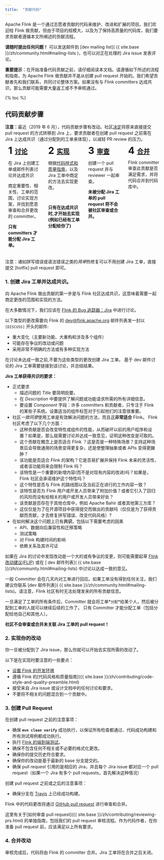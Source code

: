 ```yaml
---
title:  "贡献代码"
---
```


Apache Flink 是一个通过志愿者贡献的代码来维护、改进和扩展的项目。我们欢迎给 Flink 做贡献，但由于项目的规模大，以及为了保持高质量的代码库，我们要求贡献者遵循本文所阐述的贡献流程。

**请随时提出任何问题！** 可以发送邮件到 [dev mailing list]( {{ site.base }}/zh/community.html#mailing-lists )，也可以对正在处理的 Jira issue 发表评论。

**重要提示**：在开始准备代码贡献之前，请仔细阅读本文档。请遵循如下所述的流程和指南，为 Apache Flink 做贡献并不是从创建 pull request 开始的。我们希望贡献者先和我们联系，共同讨论整体方案。如果没有与 Flink committers 达成共识，那么贡献可能需要大量返工或不予审核通过。



{% toc %}

## 代码贡献步骤

<style>
.contribute-grid {
  margin-bottom: 10px;
  display: flex;
  flex-direction: column;
  margin-left: -2px;
  margin-right: -2px;
}

.contribute-grid .column {
  margin-top: 4px;
  padding: 0 2px;
}

@media only screen and (min-width: 480px) {
  .contribute-grid {
    flex-direction: row;
    flex-wrap: wrap;
  }

  .contribute-grid .column {
    flex: 0 0 50%;
  }

  .contribute-grid .column {
    margin-top: 4px;
  }
}

@media only screen and (min-width: 960px) {
  .contribute-grid {
    flex-wrap: nowrap;
  }

  .contribute-grid .column {
    flex: 0 0 25%;
  }

}

.contribute-grid .panel {
  height: 100%;
  margin: 0;
}

.contribute-grid .panel-body {
  padding: 10px;
}

.contribute-grid h2 {
  margin: 0 0 10px 0;
  padding: 0;
  display: flex;
  align-items: flex-start;
}

.contribute-grid .number {
  margin-right: 0.25em;
  font-size: 1.5em;
  line-height: 0.9;
}
</style>


<div class="alert alert-warning" role="alert">
    <b>注意：</b>最近（2019 年 6 月），代码贡献步骤有改动。社区<a href="https://lists.apache.org/thread.html/1e2b85d0095331606ad0411ca028f061382af08138776146589914f8@%3Cdev.flink.apache.org%3E">决定</a>将原来直接提交 pull request 的方式转移到 Jira 上，要求贡献者在创建 pull request 之前需在 Jira 上达成共识（通过分配到的工单来体现），以减轻 PR review 的压力。
</div>


<div class="contribute-grid">
  <div class="column">
    <div class="panel panel-default">
      <div class="panel-body">
        <h2><span class="number">1</span><a href="#consensus">讨论</a></h2>
        <p>在 Jira 上创建工单或邮件列表讨论并达成共识</p>
        <p>商定重要性、相关性、工单的范围，讨论实现方案，并找到愿意审查和合并更改的 committer。</p>
        <p><b>只有 committers 才能分配 Jira 工单。</b></p>
      </div>
    </div>
  </div>
  <div class="column">
    <div class="panel panel-default">
      <div class="panel-body">
        <h2><span class="number">2</span><a href="#implement">实现</a></h2>
        <p>根据<a href="{{ site.base }}/zh/contributing/code-style-and-quality-preamble.html">代码样式和质量指南</a>，以及 Jira 工单中商定的方法去实现更改。</p> <br />
        <p><b>只有在达成共识时,才开始去实现(例如已经有工单分配给你了)</b></p>
      </div>
    </div>
  </div>
  <div class="column">
    <div class="panel panel-default">
      <div class="panel-body">
        <h2><span class="number">3</span><a href="#review">审查</a></h2>
        <p>创建一个 pull request 并与 reviewer 一起审查。</p>
        <p><b>未被分配 Jira 工单的 pull request 将不会被社区审查或合并。</b></p>
      </div>
    </div>
  </div>
  <div class="column">
    <div class="panel panel-default">
      <div class="panel-body">
        <h2><span class="number">4</span><a href="#merge">合并</a></h2>
        <p>Flink committer 审查此贡献是否满足需求，并将代码合并到代码库中。</p>
      </div>
    </div>
  </div>
</div>

<div class="row">
  <div class="col-sm-12">
    <div class="panel panel-default">
      <div class="panel-body">
        注意：诸如拼写错误或语法错误之类的<i>简单</i>热修复可以不用创建 Jira 工单，直接提交 [hotfix] pull request 即可。
      </div>
    </div>
  </div>
</div>



<a name="consensus"></a>

### 1. 创建 Jira 工单并达成共识。


向 Apache Flink 做出贡献的第一步是与 Flink 社区达成共识，这意味着需要一起商定更改的范围和实现的方法。

在大多数情况下，我们应该在 [Flink 的 Bug 追踪器：Jira](https://issues.apache.org/jira/projects/FLINK/summary) 中进行讨论。

以下类型的更改需要向 Flink 的 dev@flink.apache.org 邮件列表发一封以 `[DISCUSS]` 开头的邮件:

 - 重大变化（主要新功能、大重构和涉及多个组件）
 - 可能存在争议的改动或问题
 - 采用非常不明确的方法或有多种实现方法

 在讨论未达成一致之前,不要为这些类型的更改创建 Jira 工单。
 基于 dev 邮件讨论的 Jira 工单需要链接到该讨论，并总结结果。



**Jira 工单获得共识的要求：**

  - 正式要求
     - 描述问题的 *Title* 要简明扼要。
     - 在 *Description* 中要提供了解问题或功能请求所需的所有详细信息。
     - 要设置 *Component* 字段：许多 committers 和贡献者，只专注于 Flink 的某些子系统。设置适当的组件标签对于引起他们的注意很重要。
  - 社区*一致同意*使用工单是有效解决问题的方法，而且这**非常适合** Flink。 
    Flink 社区考虑了以下几个方面：
     - 这种贡献是否会改变特性或组件的性能，从而破坏以前的用户程序和设置？如果是，那么就需要讨论并达成一致意见，证明这种改变是可取的。
     - 这个贡献在概念上是否适合 Flink ？这是否是一种特殊场景？支持这种场景后会导致通用的场景变得更复杂，还是使整理抽象或者 APIs 变得更臃肿？
     - 该功能是否适合 Flink 的架构？它是否易扩展并保持 Flink 未来的灵活性，或者该功能将来会限制 Flink 吗？
     - 该特性是一个重要的新增内容(而不是对现有内容的改进)吗？如果是，Flink 社区会承诺维护这个特性吗？
     - 这个特性是否与 Flink 的路线图以及当前正在进行的工作内容一致？
     - 该特性是否为 Flink 用户或开发人员带来了附加价值？或者它引入了回归的风险而没有给相关的用户或开发人员带来好处？
     - 该贡献是否存在于其他仓库中，例如 Apache Bahir 或者其他第三方库？
     - 这仅仅是为了在开源项目中获得提交而做出的贡献吗（仅仅是为了获得贡献而贡献，才去修复拼写错误、改变代码风格）?
  - 在如何解决这个问题上已有**共识**，包括以下需要考虑的因素
    - API、数据向后兼容性和迁移策略
    - 测试策略
    - 对 Flink 构建时间的影响
    - 依赖关系及其许可证

如果在 Jira 的讨论中发现改动是一个大的或有争议的变更，则可能需要起草 [Flink 改动建议(FLIP)](https://cwiki.apache.org/confluence/display/FLINK/Flink+Improvement+Proposals) 或在 [ dev 邮件列表]( {{ site.base }}/zh/community.html#mailing-lists) 中讨论以达成一致的意见。

一般 Committer 会在几天内对工单进行回应。如果工单没有得到任何关注，我们建议你联系 [dev 邮件列表]( {{ site.base }}/zh/community.html#mailing-lists)。请注意，Flink 社区有时无法处理发来的所有贡献信息。


一旦满足了工单的所有条件后，Committer 就会将工单*`分配`*给某个人，然后被分配到工单的人就可以继续后续的工作了。
只有 Committer 才能分配工单（包括分配给他自己和其他人）。

**社区不会审查或合并未关联 Jira 工单的 pull request！**


<a name="implement"></a>

### 2. 实现你的改动

你一旦被分配到了 Jira issue，那么你就可以开始去实现所需的改动了。

以下是在实现时要注意的一些要点：

- [设置 Flink 的开发环境](https://cwiki.apache.org/confluence/display/FLINK/Setting+up+a+Flink+development+environment)
- 遵循 Flink 的[代码风格和质量指南]({{ site.base }}/zh/contributing/code-style-and-quality-preamble.html)
- 接受来自 Jira issue 或设计文档中的任何讨论和要求。
- 不要将不相关的问题混合到一个贡献中。


<a name="review"></a>

### 3. 创建 Pull Request

在创建 pull request 之前的注意事项：

 - 确保 **`mvn clean verify`** 成功执行，以保证所有检查都通过、代码成功构建和所有测试用例都成功执行。
 - 执行 [Flink 的端到端测试](https://github.com/apache/flink/tree/master/flink-end-to-end-tests#running-tests)。
 - 确保不包含任何不相关或不必要的格式化更改。
 - 确保你的提交历史符合要求。
 - 确保你的改动是基于最新的 base 分支提交的。
 - 确保 pull request 引用的是相应的 Jira，并且每个 Jira issue 都对应一个 pull request（如果一个 Jira 有多个 pull requests，首先解决这种情况）

 创建 pull request 之前或之后的注意事项：

 - 确保分支在 [Travis](https://travis-ci.org/) 上已经成功构建。

Flink 中的代码更改将通过 [GitHub pull request](https://help.github.com/en/articles/creating-a-pull-request) 进行审查和合并。

这里有关于[如何审查 pull request]({{ site.base }}/zh/contributing/reviewing-prs.html) 的单独指南，包括我们的 pull request 审核流程。作为代码作者，在你准备 pull request 前，应该满足以上所有要求。







<a name="merge"></a>

### 4. 合并改动

审核完成后，代码将由 Flink 的 committer 合并。Jira 工单将在合并之后关闭。

